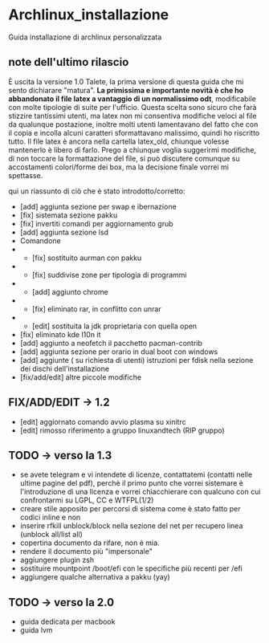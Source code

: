 # Archlinux_installazione
Guida installazione di archlinux personalizzata

## note dell'ultimo rilascio
È uscita la versione 1.0 Talete, la prima versione di questa guida che mi sento dichiarare "matura".
__La primissima e importante novità è che ho abbandonato il file latex a vantaggio di un normalissimo odt__, modificabile con molte tipologie di suite per l'ufficio. Questa scelta sono sicuro che farà stizzire tantissimi utenti, ma latex non mi consentiva modifiche veloci al file da qualunque postazione, inoltre molti utenti lamentavano del fatto che con il copia e incolla alcuni caratteri sformattavano malissimo, quindi ho riscritto tutto. 
Il file latex è ancora nella cartella latex_old, chiunque volesse mantenerlo è libero di farlo. 
Prego a chiunque voglia suggerirmi modifiche, di non toccare la formattazione del file, si può discutere comunque su accostamenti colori/forme dei box, ma la decisione finale vorrei mi spettasse.

qui un riassunto di ciò che è stato introdotto/corretto:

* [add] aggiunta sezione per swap e ibernazione
* [fix] sistemata sezione pakku
* [fix] invertiti comandi per aggiornamento grub
* [add] aggiunta sezione lsd
* Comandone 
* * [fix] sostituito aurman con pakku
* * [fix] suddivise zone per tipologia di programmi
* * [add] aggiunto chrome
* * [fix] eliminato rar, in conflitto con unrar
* * [edit] sostituita la jdk proprietaria con quella open
* [fix] eliminato kde l10n it
* [add] aggiunto a neofetch il pacchetto pacman-contrib
* [add] aggiunta sezione per orario in dual boot con windows
* [add] aggiunte ( su richiesta di utenti) istruzioni per fdisk nella sezione dei dischi dell'installazione
* [fix/add/edit] altre piccole modifiche

## FIX/ADD/EDIT -> 1.2
* [edit] aggiornato comando avvio plasma su xinitrc
* [edit] rimosso riferimento a gruppo linuxandtech (RIP gruppo)

## TODO -> verso la 1.3
* se avete telegram e vi intendete di licenze, contattatemi (contatti nelle ultime pagine del pdf), perchè il primo punto che vorrei sistemare è l'introduzione di una licenza e vorrei chiacchierare con qualcuno con cui confrontarmi su LGPL, CC e WTFPL(1/2)
* creare stile apposito per percorsi di sistema come è stato fatto per codici inline e non
* inserire rfkill unblock/block nella sezione del net per recupero linea (unblock all/list all)
* copertina documento da rifare, non è mia.
* rendere il documento più "impersonale"
* aggiungere plugin zsh
* sostituire mountpoint /boot/efi con le specifiche più recenti per /efi
* aggiungere qualche alternativa a pakku (yay)

## TODO -> verso la 2.0
* guida dedicata per macbook
* guida lvm